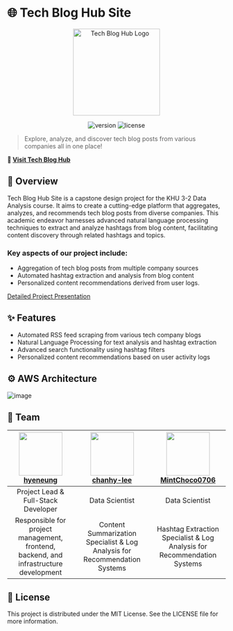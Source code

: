 # 🌐 Tech Blog Hub Site

<p align="center">
  <img src="https://www.tech-blog-hub.site/assets/logo-KTly0f2B.png" alt="Tech Blog Hub Logo" width="200"/>
</p>

<p align="center">
  <img src="https://img.shields.io/badge/version-1.0.0-blue.svg" alt="version"/>
  <img src="https://img.shields.io/badge/license-MIT-green.svg" alt="license"/>
</p>

> Explore, analyze, and discover tech blog posts from various companies all in one place!

**🚀 [Visit Tech Blog Hub](https://www.tech-blog-hub.site)**

## 🔎 Overview

Tech Blog Hub Site is a capstone design project for the KHU 3-2 Data Analysis course. It aims to create a cutting-edge platform that aggregates, analyzes, and recommends tech blog posts from diverse companies. This academic endeavor harnesses advanced natural language processing techniques to extract and analyze hashtags from blog content, facilitating content discovery through related hashtags and topics.

### Key aspects of our project include:
- Aggregation of tech blog posts from multiple company sources
- Automated hashtag extraction and analysis from blog content
- Personalized content recommendations derived from user logs.

[Detailed Project Presentation](https://gamma.app/docs/-5i75coxbxfpndyl?mode=doc)

## ✨ Features

- Automated RSS feed scraping from various tech company blogs
- Natural Language Processing for text analysis and hashtag extraction
- Advanced search functionality using hashtag filters
- Personalized content recommendations based on user activity logs

## ⚙️ AWS Architecture
![image](https://github.com/user-attachments/assets/6898ae53-c5e3-4db4-9ee5-4bfdeb167e01)





## 👥 Team

| <img src="https://github.com/hyeneung.png" width="100px;"/><br />[hyeneung](https://github.com/hyeneung) | <img src="https://github.com/chanhy-lee.png" width="100px;"/><br />[chanhy-lee](https://github.com/chanhy-lee) | <img src="https://github.com/MintChoco0706.png" width="100px;"/><br />[MintChoco0706](https://github.com/MintChoco0706) |
|:---:|:---:|:---:|
| Project Lead & Full-Stack Developer | Data Scientist | Data Scientist |
| Responsible for project management, frontend, backend, and infrastructure development | Content Summarization Specialist & Log Analysis for Recommendation Systems | Hashtag Extraction Specialist & Log Analysis for Recommendation Systems |


## 📄 License
This project is distributed under the MIT License. See the LICENSE file for more information.
